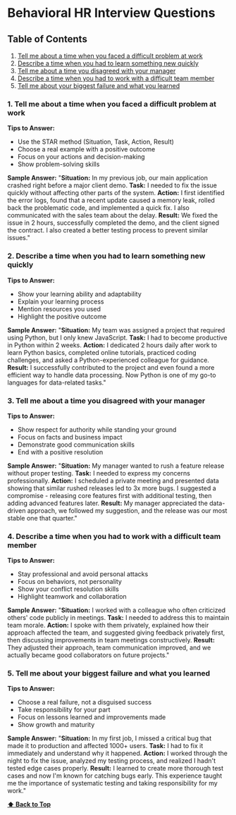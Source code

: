 # **Behavioral HR Interview Questions**
## Table of Contents

1. [Tell me about a time when you faced a difficult problem at work](#1.-tell-me-about-a-time-when-you-faced-a-difficult-problem-at-work)
2. [Describe a time when you had to learn something new quickly](#2.-describe-a-time-when-you-had-to-learn-something-new-quickly)
3. [Tell me about a time you disagreed with your manager](#3.-tell-me-about-a-time-you-disagreed-with-your-manager)
4. [Describe a time when you had to work with a difficult team member](#4.-describe-a-time-when-you-had-to-work-with-a-difficult-team-member)
5. [Tell me about your biggest failure and what you learned](#5.-tell-me-about-your-biggest-failure-and-what-you-learned)

### 1. Tell me about a time when you faced a difficult problem at work

**Tips to Answer:**
- Use the STAR method (Situation, Task, Action, Result)
- Choose a real example with a positive outcome
- Focus on your actions and decision-making
- Show problem-solving skills

**Sample Answer:**
"**Situation:** In my previous job, our main application crashed right before a major client demo. **Task:** I needed to fix the issue quickly without affecting other parts of the system. **Action:** I first identified the error logs, found that a recent update caused a memory leak, rolled back the problematic code, and implemented a quick fix. I also communicated with the sales team about the delay. **Result:** We fixed the issue in 2 hours, successfully completed the demo, and the client signed the contract. I also created a better testing process to prevent similar issues."

### 2. Describe a time when you had to learn something new quickly

**Tips to Answer:**
- Show your learning ability and adaptability
- Explain your learning process
- Mention resources you used
- Highlight the positive outcome

**Sample Answer:**
"**Situation:** My team was assigned a project that required using Python, but I only knew JavaScript. **Task:** I had to become productive in Python within 2 weeks. **Action:** I dedicated 2 hours daily after work to learn Python basics, completed online tutorials, practiced coding challenges, and asked a Python-experienced colleague for guidance. **Result:** I successfully contributed to the project and even found a more efficient way to handle data processing. Now Python is one of my go-to languages for data-related tasks."

### 3. Tell me about a time you disagreed with your manager

**Tips to Answer:**
- Show respect for authority while standing your ground
- Focus on facts and business impact
- Demonstrate good communication skills
- End with a positive resolution

**Sample Answer:**
"**Situation:** My manager wanted to rush a feature release without proper testing. **Task:** I needed to express my concerns professionally. **Action:** I scheduled a private meeting and presented data showing that similar rushed releases led to 3x more bugs. I suggested a compromise - releasing core features first with additional testing, then adding advanced features later. **Result:** My manager appreciated the data-driven approach, we followed my suggestion, and the release was our most stable one that quarter."

### 4. Describe a time when you had to work with a difficult team member

**Tips to Answer:**
- Stay professional and avoid personal attacks
- Focus on behaviors, not personality
- Show your conflict resolution skills
- Highlight teamwork and collaboration

**Sample Answer:**
"**Situation:** I worked with a colleague who often criticized others' code publicly in meetings. **Task:** I needed to address this to maintain team morale. **Action:** I spoke with them privately, explained how their approach affected the team, and suggested giving feedback privately first, then discussing improvements in team meetings constructively. **Result:** They adjusted their approach, team communication improved, and we actually became good collaborators on future projects."

### 5. Tell me about your biggest failure and what you learned

**Tips to Answer:**
- Choose a real failure, not a disguised success
- Take responsibility for your part
- Focus on lessons learned and improvements made
- Show growth and maturity

**Sample Answer:**
"**Situation:** In my first job, I missed a critical bug that made it to production and affected 1000+ users. **Task:** I had to fix it immediately and understand why it happened. **Action:** I worked through the night to fix the issue, analyzed my testing process, and realized I hadn't tested edge cases properly. **Result:** I learned to create more thorough test cases and now I'm known for catching bugs early. This experience taught me the importance of systematic testing and taking responsibility for my work."


**[⬆ Back to Top](#table-of-contents)**